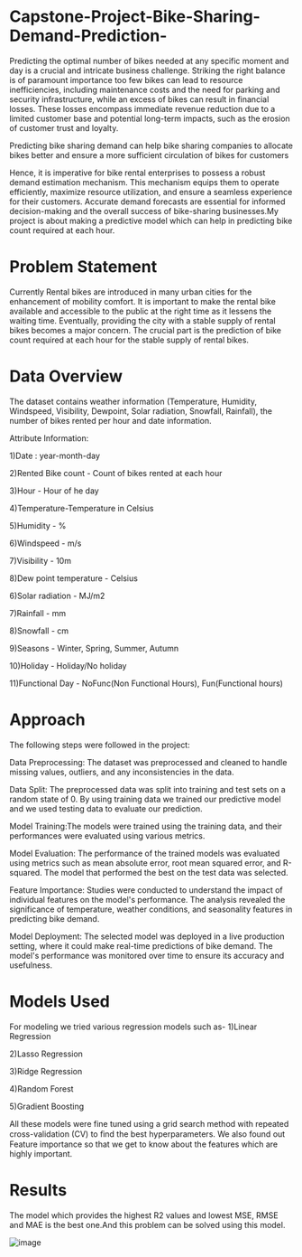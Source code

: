 # Capstone-Project-Bike-Sharing-Demand-Prediction-

Predicting the optimal number of bikes needed at any specific moment and day is a crucial and intricate business challenge. Striking the right balance is of paramount importance too few bikes can lead to resource inefficiencies, including maintenance costs and the need for parking and security infrastructure, while an excess of bikes can result in financial losses. These losses encompass immediate revenue reduction due to a limited customer base and potential long-term impacts, such as the erosion of customer trust and loyalty.

Predicting bike sharing demand can help bike sharing companies to allocate bikes better and ensure a more sufficient circulation of bikes for customers

Hence, it is imperative for bike rental enterprises to possess a robust demand estimation mechanism. This mechanism equips them to operate efficiently, maximize resource utilization, and ensure a seamless experience for their customers. Accurate demand forecasts are essential for informed decision-making and the overall success of bike-sharing businesses.My project is about making a predictive model which can help in predicting bike count required at each hour.

# Problem Statement

Currently Rental bikes are introduced in many urban cities for the enhancement of mobility comfort. It is important to make the rental bike available and accessible to the public at the right time as it lessens the waiting time. Eventually, providing the city with a stable supply of rental bikes becomes a major concern. The crucial part is the prediction of bike count required at each hour for the stable supply of rental bikes.

# Data Overview

The dataset contains weather information (Temperature, Humidity, Windspeed, Visibility, Dewpoint, Solar radiation, Snowfall, Rainfall), the number of bikes rented per hour and date information.

Attribute Information:

1)Date : year-month-day

2)Rented Bike count - Count of bikes rented at each hour

3)Hour - Hour of he day

4)Temperature-Temperature in Celsius

5)Humidity - %

6)Windspeed - m/s

7)Visibility - 10m

8)Dew point temperature - Celsius

6)Solar radiation - MJ/m2

7)Rainfall - mm

8)Snowfall - cm

9)Seasons - Winter, Spring, Summer, Autumn

10)Holiday - Holiday/No holiday

11)Functional Day - NoFunc(Non Functional Hours), Fun(Functional hours)

# Approach

The following steps were followed in the project:

Data Preprocessing: The dataset was preprocessed and cleaned to handle missing values, outliers, and any inconsistencies in the data.

Data Split: The preprocessed data was split into training and test sets on a random state of 0. By using training data we trained our predictive model and we used testing data to evaluate our prediction.

Model Training:The models were trained using the training data, and their performances were evaluated using various metrics.

Model Evaluation: The performance of the trained models was evaluated using metrics such as mean absolute error, root mean squared error, and R-squared. The model that performed the best on the test data was selected.

Feature Importance: Studies were conducted to understand the impact of individual features on the model's performance. The analysis revealed the significance of temperature, weather conditions, and seasonality features in predicting bike demand.

Model Deployment: The selected model was deployed in a live production setting, where it could make real-time predictions of bike demand. The model's performance was monitored over time to ensure its accuracy and usefulness.

# Models Used

For modeling we tried various regression models such as- 1)Linear Regression

2)Lasso Regression

3)Ridge Regression

4)Random Forest

5)Gradient Boosting

All these models were fine tuned using a grid search method with repeated cross-validation (CV) to ﬁnd the best hyperparameters. We also found out Feature importance so that we get to know about the features which are highly important.

# Results

The model which provides the highest R2 values and lowest MSE, RMSE and MAE is the best one.And this problem can be solved using this model.

![image](https://github.com/AbhishekThakur0126/Bike_Sharing_Demand_Prediction_Regression_ML/assets/128076308/8027f550-e534-47d8-b602-da66663396a0)
